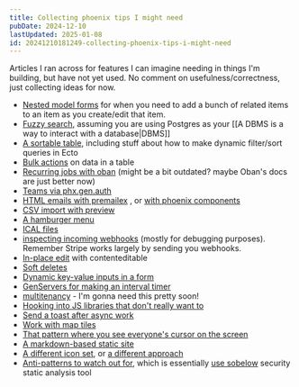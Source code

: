 ```yaml
---
title: Collecting phoenix tips I might need
pubDate: 2024-12-10
lastUpdated: 2025-01-08
id: 20241210181249-collecting-phoenix-tips-i-might-need
---
```


Articles I ran across for features I can imagine needing in things I'm building, but have not yet used. No comment on usefulness/correctness, just collecting ideas for now.

- [Nested model forms](https://fullstackphoenix.com/tutorials/nested-model-forms-with-phoenix-liveview) for when you need to add a bunch of related items to an item as you create/edit that item.
- [Fuzzy search](https://fullstackphoenix.com/tutorials/fuzzy-search-in-phoenix-liveview), assuming you are using Postgres as your [[A DBMS is a way to interact with a database|DBMS]]
- [A sortable table](https://fullstackphoenix.com/tutorials/table-sorting-with-ecto-and-liveview), including stuff about how to make dynamic filter/sort queries in Ecto
- [Bulk actions](https://fullstackphoenix.com/tutorials/add-bulk-actions-in-phoenix-liveview) on data in a table
- [Recurring jobs with oban](https://fullstackphoenix.com/tutorials/how-to-setup-recurring-jobs-with-oban-in-elixir) (might be a bit outdated? maybe Oban's docs are just better now)
- [Teams via phx.gen.auth](https://fullstackphoenix.com/tutorials/multi-teams-memberships-phx-gen-auth)
- [HTML emails with premailex](https://fullstackphoenix.com/tutorials/implementing-html-emails-in-phoenix-with-swoosh-and-premailex) , or [with phoenix components](https://andrewian.dev/blog/phoenix-email-defaults)
- [CSV import with preview](https://fullstackphoenix.com/tutorials/import-csv-with-preview-liveview-file-upload)
- [A hamburger menu](https://bensmithgall.com//blog/phoenix-hamburger-menu)
- [ICAL files](https://fullstackphoenix.com/tutorials/generating-ical-files-with-phoenix-and-swoosh)
- [inspecting incoming webhooks](https://fullstackphoenix.com/tutorials/inspect-incoming-webhooks-with-phoenix-liveview) (mostly for debugging purposes). Remember Stripe works largely by sending you webhooks.
- [In-place edit](https://fullstackphoenix.com/tutorials/in-place-edit-with-liveview) with contenteditable
- [Soft deletes](https://dashbit.co/blog/soft-deletes-with-ecto)
- [Dynamic key-value inputs in a form](https://james-carr.org/posts/2024-08-19-dynamic-keyvalue-pair-inputs-in-phoenix-liveview-forms/)
- [GenServers for making an interval timer](https://james-carr.org/posts/2024-10-09-elixir-basics-multiprocess-interval-timer/)
- [multitenancy](https://curiosum.com/blog/multitenancy-in-elixir) - I'm gonna need this pretty soon!
- [Hooking into JS libraries that don't really want to](https://blog.puretype.ai/liveview-javascript-event)
- [Send a toast after async work](https://samrat.me/til-liveview-toast-after-async-work/)
- [Work with map tiles](https://dev.to/dkuku/serving-open-street-map-vector-tiles-with-elixir-and-phoenix-40ip)
- [That pattern where you see everyone's cursor on the screen](https://koenvangilst.nl/blog/phoenix-liveview-cursors)
- [A markdown-based static site](https://mishka.tools/blog/build-a-static-site-in-elixir-under-5-minutes-with-phoenix-components)
- [A different icon set](https://rodolfosilva.com/elixir/adding-a-new-icon-collection-to-a-phoenix-project), or [a different approach](https://farens.me/blog/how-to-integrate-tabler-icons-into-your-phoenix-project)
- [Anti-patterns to watch out for](https://curiosum.com/blog/elixir-anti-patterns), which is essentially [use sobelow](https://github.com/nccgroup/sobelow) security static analysis tool
